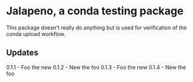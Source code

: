 # Jalapeno, a conda testing package

This package doesn't really do anything but is used for verification of the conda upload workflow.

## Updates

0.1.1 - Foo the new
0.1.2 - New the foo
0.1.3 - Foo the new
0.1.4 - New the foo
